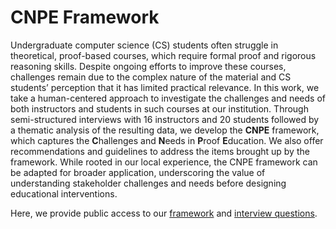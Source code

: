 # CNPE Framework
Undergraduate computer science (CS) students often struggle in theoretical, proof-based courses, which require formal proof and rigorous reasoning skills. Despite ongoing efforts to improve these courses, challenges remain due to the complex nature of the material and CS students’ perception that it has limited practical relevance. In this work, we take a human-centered approach to investigate the challenges and needs of both instructors and students in such courses at our institution. Through semi-structured interviews with 16 instructors and 20 students followed by a thematic analysis of the resulting data, we develop the **CNPE** framework, which captures the **C**hallenges and **N**eeds in **P**roof **E**ducation. We also offer recommendations and guidelines to address the items brought up by the framework. While rooted in our local experience, the CNPE framework can be adapted for broader application, underscoring the value of understanding stakeholder challenges and needs before designing educational interventions.

Here, we provide public access to our [framework](https://github.com/rmahinpei/cnpe_framework/blob/main/framework.md) and [interview questions](https://github.com/rmahinpei/cnpe_framework/blob/main/interview_questions.md).
